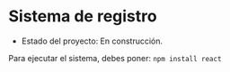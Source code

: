 <h1> Sistema de registro </h1>

- Estado del proyecto: En construcción.

Para ejecutar el sistema, debes poner: 
```npm install react```

